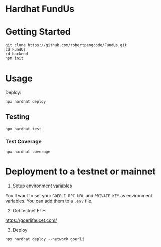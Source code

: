 # Hardhat FundUs

# Getting Started

```
git clone https://github.com/robertpengcode/FundUs.git
cd FundUs
cd backend
npm init
```

# Usage

Deploy:

```
npx hardhat deploy
```

## Testing

```
npx hardhat test
```

### Test Coverage

```
npx hardhat coverage
```

# Deployment to a testnet or mainnet

1. Setup environment variables

You'll want to set your `GOERLI_RPC_URL` and `PRIVATE_KEY` as environment variables. You can add them to a `.env` file.

2. Get testnet ETH

https://goerlifaucet.com/

3. Deploy

```
npx hardhat deploy --network goerli
```
